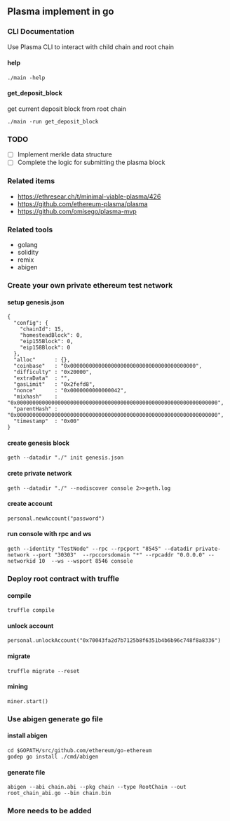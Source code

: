 ## Plasma implement in go

### CLI Documentation

Use Plasma CLI to interact with child chain and root chain

#### help

```
./main -help
```

#### get_deposit_block

get current deposit block from root chain

```
./main -run get_deposit_block
```

### TODO

- [ ] Implement merkle data structure
- [ ] Complete the logic for submitting the plasma block

###  Related items

- https://ethresear.ch/t/minimal-viable-plasma/426
- https://github.com/ethereum-plasma/plasma
- https://github.com/omisego/plasma-mvp

### Related tools

- golang
- solidity
- remix
- abigen

### Create your own private ethereum test network

#### setup genesis.json

```
{
  "config": {
    "chainId": 15,
    "homesteadBlock": 0,
    "eip155Block": 0,
    "eip158Block": 0
  },
  "alloc"      : {},
  "coinbase"   : "0x0000000000000000000000000000000000000000",
  "difficulty" : "0x20000",
  "extraData"  : "",
  "gasLimit"   : "0x2fefd8",
  "nonce"      : "0x0000000000000042",
  "mixhash"    : "0x0000000000000000000000000000000000000000000000000000000000000000",
  "parentHash" : "0x0000000000000000000000000000000000000000000000000000000000000000",
  "timestamp"  : "0x00"
}

```

#### create genesis block

```
geth --datadir "./" init genesis.json
```

#### crete private network

```
geth --datadir "./" --nodiscover console 2>>geth.log
```

#### create account

```
personal.newAccount("password")
```

#### run console with rpc and ws

```
geth --identity "TestNode" --rpc --rpcport "8545" --datadir private-network --port "30303"  --rpccorsdomain "*" --rpcaddr "0.0.0.0" --networkid 10  --ws --wsport 8546 console
```

### Deploy root contract with truffle

#### compile

```
truffle compile
```

#### unlock account

```
personal.unlockAccount("0x70043fa2d7b7125b8f6351b4b6b96c748f8a8336")
```

#### migrate

```
truffle migrate --reset
```

#### mining

```
miner.start()
```

### Use abigen generate go file

#### install abigen

```
cd $GOPATH/src/github.com/ethereum/go-ethereum
godep go install ./cmd/abigen
```

#### generate file

```
abigen --abi chain.abi --pkg chain --type RootChain --out root_chain_abi.go --bin chain.bin
```


### More needs to be added